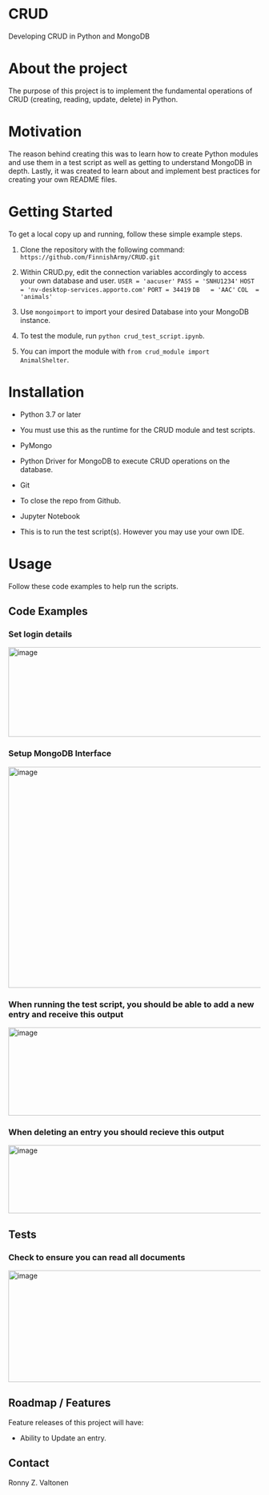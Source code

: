 # CRUD
Developing CRUD in Python and MongoDB

# About the project
The purpose of this project is to implement the fundamental operations of CRUD (creating, reading, update, delete) in Python.

# Motivation
The reason behind creating this was to learn how to create Python modules and use them in a test script as well as getting to understand MongoDB in depth. Lastly, it was created to learn about and implement best practices for creating your own README files.

# Getting Started
To get a local copy up and running, follow these simple example steps.

1. Clone the repository with the following command:
   `https://github.com/FinnishArmy/CRUD.git`

2. Within CRUD.py, edit the connection variables accordingly to access your own database and user.
   `USER = 'aacuser'`
   `PASS = 'SNHU1234'`
   `HOST = 'nv-desktop-services.apporto.com'`
   `PORT = 34419`
   `DB   = 'AAC'`
   `COL  = 'animals'`

3. Use `mongoimport` to import your desired Database into your MongoDB instance.
4. To test the module, run `python crud_test_script.ipynb`.
5. You can import the module with `from crud_module import AnimalShelter`.

# Installation
* Python 3.7 or later
+ You must use this as the runtime for the CRUD module and test scripts.
* PyMongo
+ Python Driver for MongoDB to execute CRUD operations on the database.
* Git
+ To close the repo from Github.
* Jupyter Notebook
+ This is to run the test script(s). However you may use your own IDE.

# Usage
Follow these code examples to help run the scripts.

## Code Examples
### Set login details
<img width="1089" height="179" alt="image" src="https://github.com/user-attachments/assets/19aca942-e2e9-4763-8b4a-cb76afe015b2" />

### Setup MongoDB Interface
<img width="1089" height="441" alt="image" src="https://github.com/user-attachments/assets/e01a55d8-bb34-41a4-87e8-07002bf8c3f8" />

### When running the test script, you should be able to add a new entry and receive this output
<img width="1086" height="176" alt="image" src="https://github.com/user-attachments/assets/0a8d01ea-9778-430c-826f-9ebe537b19f5" />

### When deleting an entry you should recieve this output
<img width="1092" height="136" alt="image" src="https://github.com/user-attachments/assets/b7dfb187-905b-46cb-9652-49e6f086c7fd" />

## Tests
### Check to ensure you can read all documents
<img width="895" height="223" alt="image" src="https://github.com/user-attachments/assets/84f60bcc-c027-4fc3-ab6a-c4615cfbc243" />

## Roadmap / Features
Feature releases of this project will have:
* Ability to Update an entry.

## Contact
Ronny Z. Valtonen






